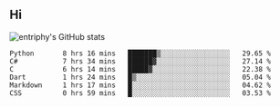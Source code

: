 ## Hi
![entriphy's GitHub stats](https://github-readme-stats.vercel.app/api?username=entriphy&show_icons=true&title_color=2196F3&bg_color=212121&text_color=FAFAFA&hide_border=true)
<!--START_SECTION:waka-->

```text
Python       8 hrs 16 mins   ███████▒░░░░░░░░░░░░░░░░░   29.65 %
C#           7 hrs 34 mins   ██████▓░░░░░░░░░░░░░░░░░░   27.14 %
C            6 hrs 14 mins   █████▓░░░░░░░░░░░░░░░░░░░   22.38 %
Dart         1 hrs 24 mins   █▒░░░░░░░░░░░░░░░░░░░░░░░   05.04 %
Markdown     1 hrs 17 mins   █░░░░░░░░░░░░░░░░░░░░░░░░   04.62 %
CSS          0 hrs 59 mins   █░░░░░░░░░░░░░░░░░░░░░░░░   03.53 %
```

<!--END_SECTION:waka-->
